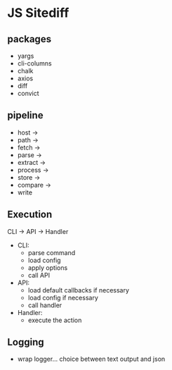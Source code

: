 # JS Sitediff

## packages

- yargs
- cli-columns
- chalk
- axios
- diff
- convict

## pipeline

- host  ->
- path ->
- fetch ->
- parse ->
- extract ->
- process ->
- store ->
- compare ->
- write

## Execution

CLI -> API -> Handler

- CLI:
    - parse command
    - load config
    - apply options
    - call API
- API:
    - load default callbacks if necessary
    - load config if necessary
    - call handler
- Handler:
    - execute the action


## Logging

- wrap logger... choice between text output and json